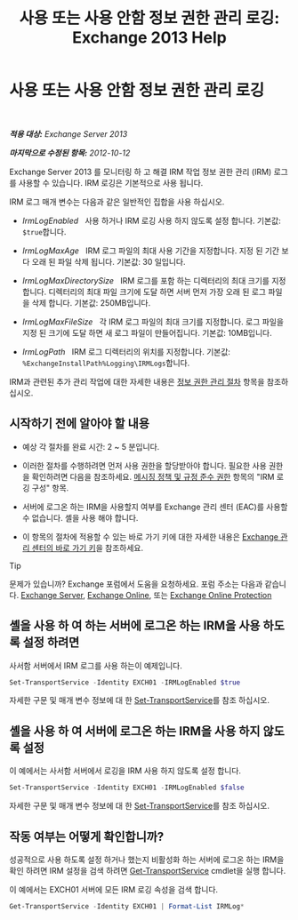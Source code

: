﻿---
title: '사용 또는 사용 안함 정보 권한 관리 로깅: Exchange 2013 Help'
TOCTitle: 사용 또는 사용 안함 정보 권한 관리 로깅
ms:assetid: 6933bc65-4d98-4878-9167-0e9eaac68b6b
ms:mtpsurl: https://technet.microsoft.com/ko-kr/library/Ff686962(v=EXCHG.150)
ms:contentKeyID: 50483306
ms.date: 05/22/2018
mtps_version: v=EXCHG.150
ms.translationtype: MT
---

# 사용 또는 사용 안함 정보 권한 관리 로깅

 

_**적용 대상:** Exchange Server 2013_

_**마지막으로 수정된 항목:** 2012-10-12_

Exchange Server 2013 를 모니터링 하 고 해결 IRM 작업 정보 권한 관리 (IRM) 로그를 사용할 수 있습니다. IRM 로깅은 기본적으로 사용 됩니다.

IRM 로그 매개 변수는 다음과 같은 일반적인 집합을 사용 하십시오.

  - *IrmLogEnabled*   사용 하거나 IRM 로깅 사용 하지 않도록 설정 합니다. 기본값: `$true`합니다.

  - *IrmLogMaxAge*   IRM 로그 파일의 최대 사용 기간을 지정합니다. 지정 된 기간 보다 오래 된 파일 삭제 됩니다. 기본값: 30 일입니다.

  - *IrmLogMaxDirectorySize*   IRM 로그를 포함 하는 디렉터리의 최대 크기를 지정 합니다. 디렉터리의 최대 파일 크기에 도달 하면 서버 먼저 가장 오래 된 로그 파일을 삭제 합니다. 기본값: 250MB입니다.

  - *IrmLogMaxFileSize*   각 IRM 로그 파일의 최대 크기를 지정합니다. 로그 파일을 지정 된 크기에 도달 하면 새 로그 파일이 만들어집니다. 기본값: 10MB입니다.

  - *IrmLogPath*   IRM 로그 디렉터리의 위치를 지정합니다. 기본값: `%ExchangeInstallPath%Logging\IRMLogs`합니다.

IRM과 관련된 추가 관리 작업에 대한 자세한 내용은 [정보 권한 관리 절차](information-rights-management-procedures-exchange-2013-help.md) 항목을 참조하십시오.

## 시작하기 전에 알아야 할 내용

  - 예상 각 절차를 완료 시간: 2 ~ 5 분입니다.

  - 이러한 절차를 수행하려면 먼저 사용 권한을 할당받아야 합니다. 필요한 사용 권한을 확인하려면 다음을 참조하세요. [메시징 정책 및 규정 준수 권한](messaging-policy-and-compliance-permissions-exchange-2013-help.md) 항목의 "IRM 로깅 구성" 항목.

  - 서버에 로그온 하는 IRM을 사용할지 여부를 Exchange 관리 센터 (EAC)를 사용할 수 없습니다. 셸을 사용 해야 합니다.

  - 이 항목의 절차에 적용할 수 있는 바로 가기 키에 대한 자세한 내용은 [Exchange 관리 센터의 바로 가기 키](keyboard-shortcuts-in-the-exchange-admin-center-exchange-online-protection-help.md)을 참조하세요.


> [!TIP]
> 문제가 있습니까? Exchange 포럼에서 도움을 요청하세요. 포럼 주소는 다음과 같습니다. <A href="https://go.microsoft.com/fwlink/p/?linkid=60612">Exchange Server</A>, <A href="https://go.microsoft.com/fwlink/p/?linkid=267542">Exchange Online</A>, 또는 <A href="https://go.microsoft.com/fwlink/p/?linkid=285351">Exchange Online Protection</A>



## 셸을 사용 하 여 하는 서버에 로그온 하는 IRM을 사용 하도록 설정 하려면

사서함 서버에서 IRM 로그를 사용 하는이 예제입니다.

```powershell
Set-TransportService -Identity EXCH01 -IRMLogEnabled $true
```

자세한 구문 및 매개 변수 정보에 대 한 [Set-TransportService](https://technet.microsoft.com/ko-kr/library/jj215682\(v=exchg.150\))를 참조 하십시오.

## 셸을 사용 하 여 서버에 로그온 하는 IRM을 사용 하지 않도록 설정

이 예에서는 사서함 서버에서 로깅을 IRM 사용 하지 않도록 설정 합니다.

```powershell
Set-TransportService -Identity EXCH01 -IRMLogEnabled $false
```

자세한 구문 및 매개 변수 정보에 대 한 [Set-TransportService](https://technet.microsoft.com/ko-kr/library/jj215682\(v=exchg.150\))를 참조 하십시오.

## 작동 여부는 어떻게 확인합니까?

성공적으로 사용 하도록 설정 하거나 했는지 비활성화 하는 서버에 로그온 하는 IRM을 확인 하려면 IRM 설정을 검색 하려면 [Get-TransportService](https://technet.microsoft.com/ko-kr/library/jj215746\(v=exchg.150\)) cmdlet을 실행 합니다.

이 예에서는 EXCH01 서버에 모든 IRM 로깅 속성을 검색 합니다.

```powershell
Get-TransportService -Identity EXCH01 | Format-List IRMLog*
```

